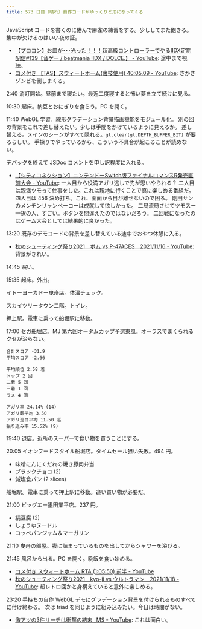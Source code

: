 ```yaml
---
title: 573 日目（晴れ）自作コードがゆっくりと形になってくる
---
```


JavaScript コードを書くのに倦んで麻雀の練習をする。少ししてまた飽きる。
集中が欠けるのはいい夜の証。

* [【プロコン】お皿が･･･光った！！！超高級コントローラーでやるIIDX定期配信&#x23;139【音ゲー / beatmania IIDX / DOLCE.】 - YouTube](https://www.youtube.com/watch?v=iJHoGTw2x-Y):
  途中まで視聴。
* [コメ付き 【TAS】スウィートホーム(裏技使用) 40:05.09 - YouTube](https://www.youtube.com/watch?v=JvoMadSeM2M):
  さかさゾンビを倒しまくる。

2:40 消灯開始。昼前まで寝たい。最近二度寝すると怖い夢を立て続けに見る。

10:30 起床。納豆とおにぎりを食らう。PC を開く。

11:40 WebGL 学習。線形グラデーション背景描画機能をモジュール化。
別の回の背景をこれで差し替えたい。少しは手間をかけているように見えるか。
差し替える。メインのシーンがすべて隠れる。`gl.clear(gl.DEPTH_BUFFER_BIT)` が要るらしい。
手探りでやっているから、こういう不具合が起こることが読めない。

デバッグを終えて JSDoc コメントを申し訳程度に入れる。

* [【シティコネクション】ニンテンドーSwitch版ファイナルロマンスR発売直前大会 - YouTube](https://www.youtube.com/watch?v=QvpP5234DyQ):
  一人目から役満アガリ逃しで先が思いやられる？
  二人目は親満ツモって仕事をした。これは現地に行くことで真に楽しめる番組だ。
  四人目は 456 決め打ち。これ、画面から目が離せないので困る。
  剛田サンのメンチンリャンペーコーは成就して欲しかった。
  二局流局させてツモスー一択の人、すごい。ボタンを間違えたのではないだろう。
  二回戦になったのはゲーム大会としては結果的に良かった。

13:20 既存のデモコードの背景を差し替えている途中でおやつ休憩に入る。

* [秋のシューティング祭り2021　ボム vs P-47ACES　2021/11/16 - YouTube](https://www.youtube.com/watch?v=yQ25Y7uasfs):
  背景がきれい。

14:45 眠い。

15:35 起床。外出。

イトーヨーカドー曳舟店。体温チェック。

スカイツリータウン二階。トイレ。

押上駅。電車に乗って船堀駅に移動。

17:00 セガ船堀店。MJ 第六回オータムカップ予選東風。オーラスでまくられるクセが治らない。

```text
合計スコア -31.9
平均スコア -2.66

平均順位 2.58 着
トップ 2 回
二着 5 回
三着 1 回
ラス 4 回

アガリ率 24.14% (14)
アガリ飜平均 3.50
アガリ巡目平均 11.50 巡
振り込み率 15.52% (9)
```

19:40 退店。近所のスーパーで食い物を買うことにする。

20:05 イオンフードスタイル船堀店。タイムセール狙い失敗。494 円。

* 味噌にんにくだれの焼き豚肉弁当
* ブラックチョコ (2)
* 減塩食パン (2 slices)

船堀駅。電車に乗って押上駅に移動。追い買い物が必要だ。

21:00 ビッグエー墨田業平店。237 円。

* 絹豆腐 (2)
* しょうゆヌードル
* コッペパンジャム＆マーガリン

21:10 曳舟の部屋。腹に詰まっているものを出してからシャワーを浴びる。

21:45 風呂から出る。PC を開く。晩飯を食い始める。

* [コメ付き スウィートホーム RTA (1:05:50) 前半 - YouTube](https://www.youtube.com/watch?v=ws9fuH4c_PM)
* [秋のシューティング祭り2021　kyo-ji vs ウルトラマン　2021/11/18 - YouTube](https://www.youtube.com/watch?v=oM99i61M-N8):
  超レトロ回かと身構えていると意外に楽しめる。

23:20 手持ちの自作 WebGL デモにグラデーション背景を付けられるものすべてに付け終わる。
次は triad を同じように組み込みたい。今日は時間がない。

* [激アツの3件リーチは衝撃の結末 _MS - YouTube](https://www.youtube.com/watch?v=sF_CVx5gEjE):
  これは面白い。
